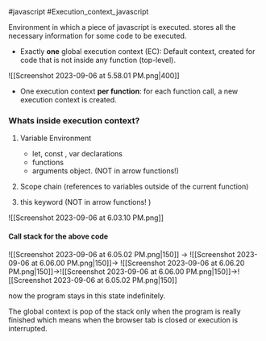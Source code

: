 #javascript 
#Execution_context_javascript

Environment in which a piece of javascript is executed. stores all the necessary information for some code to be executed.

- Exactly **one** global execution context (EC): Default context, created for code that is not inside any function (top-level).

![[Screenshot 2023-09-06 at 5.58.01 PM.png|400]]

- One execution context **per function**: for each function call, a new execution context is created.

### Whats inside execution context?

1. Variable Environment
   - let, const , var declarations
   - functions
   - arguments object. (NOT in arrow functions!)

2.  Scope chain (references to variables outside of the current function)
3.  this keyword (NOT in arrow functions! )

![[Screenshot 2023-09-06 at 6.03.10 PM.png]]

#### Call stack for the above code


![[Screenshot 2023-09-06 at 6.05.02 PM.png|150]] -> ![[Screenshot 2023-09-06 at 6.06.00 PM.png|150]]->
![[Screenshot 2023-09-06 at 6.06.20 PM.png|150]]->![[Screenshot 2023-09-06 at 6.06.00 PM.png|150]]->![[Screenshot 2023-09-06 at 6.05.02 PM.png|150]] 

now the program stays in this state indefinitely.

The global context is pop of the stack only when the program is really finished which means when the browser tab is closed or execution is interrupted. 